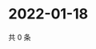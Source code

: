 # 2022-01-18

共 0 条

<!-- BEGIN WEIBO -->
<!-- 最后更新时间 Tue Jan 18 2022 01:24:44 GMT+0800 (China Standard Time) -->

<!-- END WEIBO -->
